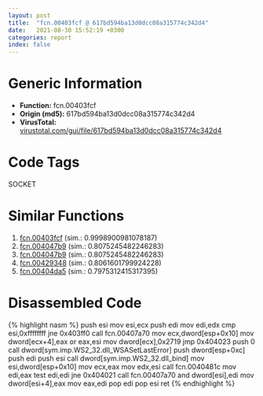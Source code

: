```yaml
---
layout: post
title:  "fcn.00403fcf @ 617bd594ba13d0dcc08a315774c342d4"
date:   2021-08-30 15:52:19 +0300
categories: report
index: false
---
```


# Generic Information
- **Function:** fcn.00403fcf
- **Origin (md5):** 617bd594ba13d0dcc08a315774c342d4
- **VirusTotal:** [virustotal.com/gui/file/617bd594ba13d0dcc08a315774c342d4][virustotal_ref]

# Code Tags
<span class="tag" id="SOCKET">SOCKET</span>


# Similar Functions

1. [fcn.00403fcf][similar_1_ref] (sim.: 0.9998900981078187)
2. [fcn.004047b9][similar_2_ref] (sim.: 0.8075245482246283)
3. [fcn.004047b9][similar_3_ref] (sim.: 0.8075245482246283)
4. [fcn.00429348][similar_4_ref] (sim.: 0.8061601799924228)
5. [fcn.00404da5][similar_5_ref] (sim.: 0.7975312415317395)


# Disassembled Code

{% highlight nasm %}
push esi
mov esi,ecx
push edi
mov edi,edx
cmp esi,0xffffffff
jne 0x403ff0
call fcn.00407a70
mov ecx,dword[esp+0x10]
mov dword[ecx+4],eax
or eax,esi
mov dword[ecx],0x2719
jmp 0x404023
push 0
call dword[sym.imp.WS2_32.dll_WSASetLastError]
push dword[esp+0xc]
push edi
push esi
call dword[sym.imp.WS2_32.dll_bind]
mov esi,dword[esp+0x10]
mov ecx,eax
mov edx,esi
call fcn.0040481c
mov edi,eax
test edi,edi
jne 0x404021
call fcn.00407a70
and dword[esi],edi
mov dword[esi+4],eax
mov eax,edi
pop edi
pop esi
ret
{% endhighlight %}


[similar_1_ref]: /report/fcn.00403fcf@b8b9b802e96d8e813c605554cf6f7018
[similar_2_ref]: /report/fcn.004047b9@617bd594ba13d0dcc08a315774c342d4
[similar_3_ref]: /report/fcn.004047b9@b8b9b802e96d8e813c605554cf6f7018
[similar_4_ref]: /report/fcn.00429348@418e0921f3a9bd4f5bc0dcc59623b5a1
[similar_5_ref]: /report/fcn.00404da5@e9782a46c2d4ab52d9b2b1b712934fbe
[virustotal_ref]: https://www.virustotal.com/gui/file/617bd594ba13d0dcc08a315774c342d4